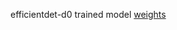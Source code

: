 efficientdet-d0 trained model [weights](https://drive.google.com/file/d/1SB_n4aynjQ5paOltExlJ6vrRMQCtnumL/view?usp=drivesdk)
